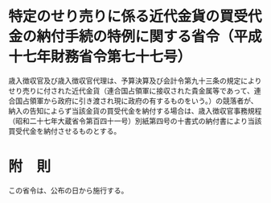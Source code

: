# 特定のせり売りに係る近代金貨の買受代金の納付手続の特例に関する省令（平成十七年財務省令第七十七号）
歳入徴収官及び歳入徴収官代理は、予算決算及び会計令第九十三条の規定によりせり売りに付された近代金貨（連合国占領軍に接収された貴金属等であって、連合国占領軍から政府に引き渡され現に政府の有するものをいう。）の競落者が、納入の告知によらず当該金貨の買受代金を納付する場合は、歳入徴収官事務規程（昭和二十七年大蔵省令第百四十一号）別紙第四号の十書式の納付書により当該買受代金を納付させるものとする。
# 附　則
この省令は、公布の日から施行する。
